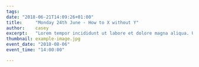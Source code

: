 ```yaml
---
tags:
date: "2018-06-21T14:09:26+01:00"
title:     "Monday 24th June - How to X without Y"
author:    casey
excerpt:   "Lorem tempor incididunt ut labore et dolore magna aliqua. Ut enim ad minim veniam, quis nostrud exercitation ullamco laboris nisi ut aliquip ex ea commodo consequat."
thumbnail: example-image.jpg
event_date: "2018-08-06"
event_time: "14:00:00"

---
```

